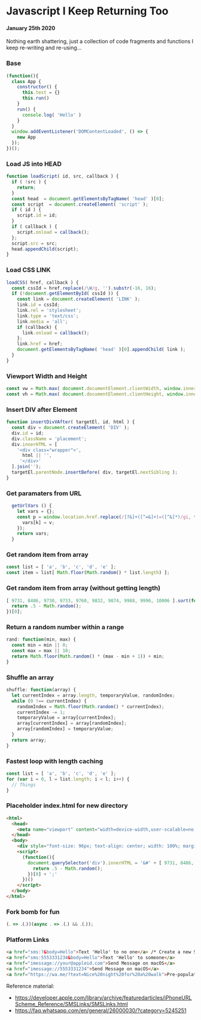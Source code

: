 # Javascript I Keep Returning Too
#### January 25th 2020

Nothing earth shattering, just a collection of code fragments and functions I keep re-writing and re-using...

### Base
```javascript
(function(){
  class App {
    constructor() {
      this.test = {}
      this.run()
    }
    run() {
      console.log( 'Hello' )
    }
  }
  window.addEventListener('DOMContentLoaded', () => {
    new App
  });
})();
```

### Load JS into HEAD
```javascript
function loadScript( id, src, callback ) {
  if ( !src ) {
    return;
  }
  const head  = document.getElementsByTagName( 'head' )[0];
  const script  = document.createElement( 'script' );
  if ( id ) {
    script.id = id;
  }
  if ( callback ) {
    script.onload = callback();
  };
  script.src = src;
  head.appendChild(script);
}
```

### Load CSS LINK
```javascript
loadCSS( href, callback ) {
  const cssId = href.replace(/\W/g, '').substr(-16, 16);
  if (!document.getElementById( cssId )) {
    const link = document.createElement( 'LINK' );
    link.id = cssId;
    link.rel = 'stylesheet';
    link.type = 'text/css';
    link.media = 'all';
    if (callback) {
      link.onload = callback();
    };
    link.href = href;
    document.getElementsByTagName( 'head' )[0].appendChild( link );
  }
}
```

### Viewport Width and Height
```javascript
const vw = Math.max( document.documentElement.clientWidth, window.innerWidth || 0 );
const vh = Math.max( document.documentElement.clientHeight, window.innerHeight || 0 );
```

### Insert DIV after Element
```javascript
function insertDivVAfter( targetEl, id, html ) {
  const div = document.createElement( 'DIV' );
  div.id = id;
  div.className = 'placement';
  div.innerHTML = [
    '<div class="wrapper">',
      html || '',
     '</div>'
  ].join('');
  targetEl.parentNode.insertBefore( div, targetEl.nextSibling );
}
```

### Get paramaters from URL
```javascript
  getUrlVars () {
    let vars = {};
    const p = window.location.href.replace(/[?&]+([^=&]+)=([^&]*)/gi, function(m,k,v) {
      vars[k] = v;
    });
    return vars;
  }
```

### Get random item from array
```javascript
const list = [ 'a', 'b', 'c', 'd', 'e' ];
const item = list[ Math.floor(Math.random() * list.length) ];
```

### Get random item from array (without getting length)
```javascript
[ 9731, 8486, 9730, 9733, 9760, 9832, 9874, 9988, 9996, 10006 ].sort(function() {
  return .5 - Math.random();
})[0];
```

### Return a random number within a range
```javascript
rand: function(min, max) {
  const min = min || 0;
  const max = max || 10;
  return Math.floor(Math.random() * (max - min + 1)) + min;
}
```

### Shuffle an array
```javascript
shuffle: function(array) {
  let currentIndex = array.length, temporaryValue, randomIndex;
  while (0 !== currentIndex) {
    randomIndex = Math.floor(Math.random() * currentIndex);
    currentIndex -= 1;
    temporaryValue = array[currentIndex];
    array[currentIndex] = array[randomIndex];
    array[randomIndex] = temporaryValue;
  }
  return array;
}
```

### Fastest loop with length caching
```javascript
const list = [ 'a', 'b', 'c', 'd', 'e' ];
for (var i = 0, l = list.length; i < l; i++) {
  // Things
}
```

### Placeholder index.html for new directory
```html
<html>
  <head>
    <meta name="viewport" content="width=device-width,user-scalable=no,initial-scale=1">
  </head>
  <body>
    <div style="font-size: 96px; text-align: center; width: 100%; margin-top: 45%;">&nbsp;</div>
    <script>
      (function(){
        document.querySelector('div').innerHTML = '&#' + [ 9731, 8486, 9730, 9733, 9760, 9832, 9874, 9988, 9996, 10006 ].sort(function() {
          return .5 - Math.random();
        })[0] + ';'
      })()
    </script>
  </body>
</html>
```

### Fork bomb for fun
```javascript
(ᱹ => ᱹ(ᱹ))(async ᱹ => ᱹ(ᱹ) && ᱹ(ᱹ));
```

### Platform Links
```html
<a href="sms:?&body=Hello">Text 'Hello' to no one</a> /* Create a new SMS message on Mobile with pre-populated text */
<a href="sms:5553331234&body=Hello">Text 'Hello' to someone</a>
<a href="imessage://your@appleid.com">Send Message on macOS</a>
<a href="imessage://5553331234">Send Message on macOS</a>
<a href="https://wa.me/?text=Nice%20night%20for%20a%20walk">Pre-populated text in WhatsApp</a>
```

Reference material:
- https://developer.apple.com/library/archive/featuredarticles/iPhoneURLScheme_Reference/SMSLinks/SMSLinks.html
- https://faq.whatsapp.com/en/general/26000030/?category=5245251
